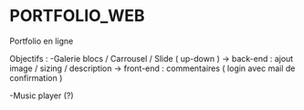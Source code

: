 # PORTFOLIO_WEB
Portfolio en ligne

Objectifs :
-Galerie blocs / Carrousel / Slide ( up-down )
  -> back-end : ajout image / sizing / description
  -> front-end : commentaires ( login avec mail de confirmation )
  
 -Music player (?)